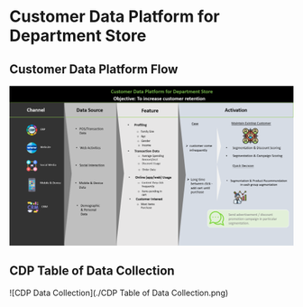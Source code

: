 # Customer Data Platform for Department Store

## Customer Data Platform Flow
![CDP Flow](https://github.com/Pinnun/MADT8101-Seminar-in-Advanced-Analytic/blob/89fbb70e8ac60df4f2f1627cefca49f94bb7fdb0/1%20Customer%20Data%20Platform/CDP%20Flow.png)

## CDP Table of Data Collection
![CDP Data Collection](./CDP Table of Data Collection.png)
